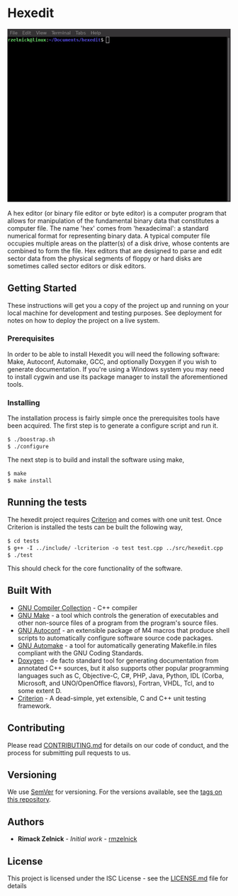 # Hexedit

![Short demo](short_demo.gif)

A hex editor (or binary file editor or byte editor) is a computer program that
allows for manipulation of the fundamental binary data that constitutes a
computer file. The name 'hex' comes from 'hexadecimal': a standard numerical
format for representing binary data. A typical computer file occupies multiple
areas on the platter(s) of a disk drive, whose contents are combined to form
the file. Hex editors that are designed to parse and edit sector data from the
physical segments of floppy or hard disks are sometimes called sector editors
or disk editors. 

## Getting Started

These instructions will get you a copy of the project up and running on your
local machine for development and testing purposes. See deployment for notes on
how to deploy the project on a live system.

### Prerequisites

In order to be able to install Hexedit you will need the following software:
Make, Autoconf, Automake, GCC, and optionally Doxygen if you wish to generate
documentation. If you're using a Windows system you may need to install cygwin
and use its package manager to install the aforementioned tools.

### Installing

The installation process is fairly simple once the prerequisites tools have
been acquired. The first step is to generate a configure script and run it.

```
$ ./boostrap.sh
$ ./configure
```

The next step is to build and install the software using make,

```
$ make
$ make install
```

## Running the tests

The hexedit project requires [Criterion](https://github.com/Snaipe/Criterion)
and comes with one unit test. Once Criterion is installed the tests can be
built the following way,

```
$ cd tests
$ g++ -I ../include/ -lcriterion -o test test.cpp ../src/hexedit.cpp
$ ./test
```

This should check for the core functionality of the software.

## Built With

* [GNU Compiler Collection](https://gcc.gnu.org/) - C++ compiler
* [GNU Make](https://www.gnu.org/software/make/) - a tool which controls the generation of executables and other non-source files of a program from the program's source files.
* [GNU Autoconf](https://www.gnu.org/software/autoconf/) - an extensible package of M4 macros that produce shell scripts to automatically configure software source code packages.
* [GNU Automake](https://www.gnu.org/software/automake/) - a tool for automatically generating Makefile.in files compliant with the GNU Coding Standards.
* [Doxygen](http://www.doxygen.nl/) - de facto standard tool for generating documentation from annotated C++ sources, but it also supports other popular programming languages such as C, Objective-C, C#, PHP, Java, Python, IDL (Corba, Microsoft, and UNO/OpenOffice flavors), Fortran, VHDL, Tcl, and to some extent D.
* [Criterion](https://github.com/Snaipe/Criterion) - A dead-simple, yet extensible, C and C++ unit testing framework.

## Contributing

Please read [CONTRIBUTING.md](CONTRIBUTING.md) for details on our code of
conduct, and the process for submitting pull requests to us.

## Versioning

We use [SemVer](http://semver.org/) for versioning. For the versions available,
see the [tags on this repository](https://github.com/rmzelnick/hexedit/tags).

## Authors

* **Rimack Zelnick** - *Initial work* - [rmzelnick](https://github.com/rmzelnick/)

## License

This project is licensed under the ISC License - see the
[LICENSE.md](LICENSE.md) file for details
